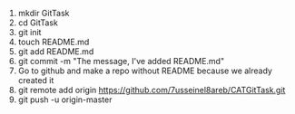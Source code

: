 1. mkdir GitTask
2. cd GitTask
3. git init
4. touch README.md
5. git add README.md
6. git commit -m "The message, I've added README.md"
7. Go to github and make a repo without README because we already created it
8. git remote add origin https://github.com/7usseinel8areb/CATGitTask.git
9. git push -u origin-master
